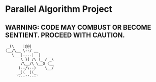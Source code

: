 # Parallel Algorithm Project

## WARNING: CODE MAY COMBUST OR BECOME SENTIENT. PROCEED WITH CAUTION.

```      __
 _(\    |@@|
(__/\__ \--/ __
   \___|----|  |   __
       \ }{ /\ )_ / _\
       /\__/\ \__O (__
      (--/\--)    \__/
      _)(  )(_
     `---''---`
```
